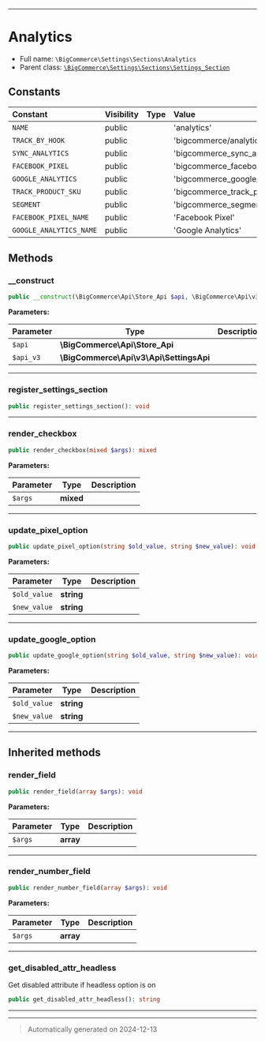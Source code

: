 ***

# Analytics





* Full name: `\BigCommerce\Settings\Sections\Analytics`
* Parent class: [`\BigCommerce\Settings\Sections\Settings_Section`](./classes/BigCommerce/Settings/Sections/Settings_Section.md)


## Constants

| Constant | Visibility | Type | Value |
|:---------|:-----------|:-----|:------|
|`NAME`|public| |&#039;analytics&#039;|
|`TRACK_BY_HOOK`|public| |&#039;bigcommerce/analytics/track_by&#039;|
|`SYNC_ANALYTICS`|public| |&#039;bigcommerce_sync_analytics&#039;|
|`FACEBOOK_PIXEL`|public| |&#039;bigcommerce_facebook_pixel_id&#039;|
|`GOOGLE_ANALYTICS`|public| |&#039;bigcommerce_google_analytics_id&#039;|
|`TRACK_PRODUCT_SKU`|public| |&#039;bigcommerce_track_product_sku&#039;|
|`SEGMENT`|public| |&#039;bigcommerce_segment_key&#039;|
|`FACEBOOK_PIXEL_NAME`|public| |&#039;Facebook Pixel&#039;|
|`GOOGLE_ANALYTICS_NAME`|public| |&#039;Google Analytics&#039;|


## Methods


### __construct



```php
public __construct(\BigCommerce\Api\Store_Api $api, \BigCommerce\Api\v3\Api\SettingsApi $api_v3): mixed
```








**Parameters:**

| Parameter | Type | Description |
|-----------|------|-------------|
| `$api` | **\BigCommerce\Api\Store_Api** |  |
| `$api_v3` | **\BigCommerce\Api\v3\Api\SettingsApi** |  |





***

### register_settings_section



```php
public register_settings_section(): void
```












***

### render_checkbox



```php
public render_checkbox(mixed $args): mixed
```








**Parameters:**

| Parameter | Type | Description |
|-----------|------|-------------|
| `$args` | **mixed** |  |





***

### update_pixel_option



```php
public update_pixel_option(string $old_value, string $new_value): void
```








**Parameters:**

| Parameter | Type | Description |
|-----------|------|-------------|
| `$old_value` | **string** |  |
| `$new_value` | **string** |  |





***

### update_google_option



```php
public update_google_option(string $old_value, string $new_value): void
```








**Parameters:**

| Parameter | Type | Description |
|-----------|------|-------------|
| `$old_value` | **string** |  |
| `$new_value` | **string** |  |





***


## Inherited methods


### render_field



```php
public render_field(array $args): void
```








**Parameters:**

| Parameter | Type | Description |
|-----------|------|-------------|
| `$args` | **array** |  |





***

### render_number_field



```php
public render_number_field(array $args): void
```








**Parameters:**

| Parameter | Type | Description |
|-----------|------|-------------|
| `$args` | **array** |  |





***

### get_disabled_attr_headless

Get disabled attribute if headless option is on

```php
public get_disabled_attr_headless(): string
```












***


***
> Automatically generated on 2024-12-13
